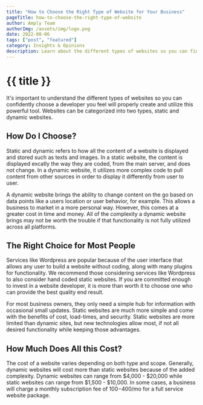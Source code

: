 ```yaml
---
title: "How to Choose the Right Type of Website for Your Business"
pageTitle: how-to-choose-the-right-type-of-website
author: Amply Team
authorImg: /assets/img/logo.png
date: 2022-08-06
tags: ["post", "featured"]
category: Insights & Opinions
description: Learn about the different types of websites so you can find the right type of developer for your business.
---
```


# {{ title }}

It's important to understand the different types of websites so you can confidently choose a developer you feel will properly create and utilize this powerful tool. Websites can be categorized into two types, static and dynamic websites. 

## How Do I Choose?

Static and dynamic refers to how all the content of a website is displayed and stored such as texts and images. In a static website, the content is displayed excatly the way they are coded, from the main server, and does not change. In a dynamic website, it utilizes more complex code to pull content from other sources in order to display it differently from user to user.

A dynamic website brings the ability to change content on the go based on data points like a users location or user behavior, for example. This allows a business to market in a more personal way. However, this comes at a greater cost in time and money. All of the complexity a dynamic website brings may not be worth the trouble if that functionality is not fully utilized across all platforms. 

## The Right Choice for Most People

Services like Wordpress are popular because of the user interface that allows any user to build a website without coding, along with many plugins for functionality. We recommend those considering services like Wordpress to also consider hand coded static websites. If you are committed enough to invest in a website developer, it is more than worth it to choose one who can provide the best quality end result.

For most business owners, they only need a simple hub for information with occasional small updates. Static websites are much more simple and come with the benefits of cost, load-times, and security. Static websites are more limited than dynamic sites, but new technologies allow most, if not all desired functionality while keeping those advantages.

## How Much Does All this Cost?

The cost of a website varies depending on both type and scope. Generally, dynamic websites will cost more than static websites because of the added complexity. Dynamic websites can range from $4,000 - $20,000 while static websites can range from $1,500 - $10,000. In some cases, a business will charge a monthly subscription fee of $100-$400/mo for a full service website package.






